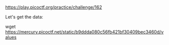 https://play.picoctf.org/practice/challenge/162

Let's get the data:

wget https://mercury.picoctf.net/static/b9ddda080c56fb421bf30409bec3460d/values

